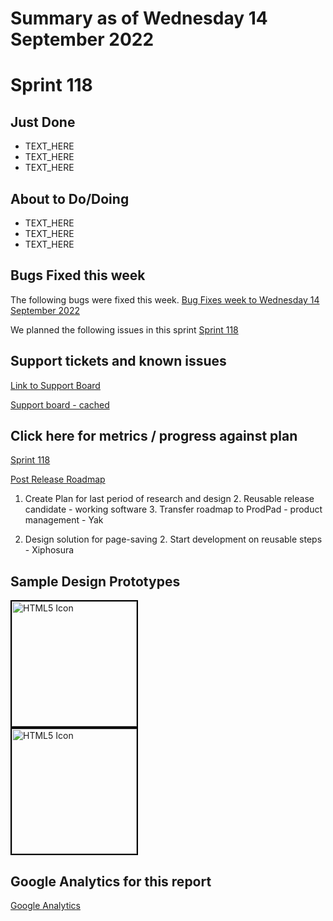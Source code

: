 # Summary as of Wednesday 14 September 2022 

# Sprint 118

## Just Done
* TEXT_HERE
* TEXT_HERE
* TEXT_HERE

## About to Do/Doing
* TEXT_HERE
* TEXT_HERE
* TEXT_HERE

## Bugs Fixed this week
The following bugs were fixed this week.
[Bug Fixes week to Wednesday 14 September 2022](graphs/bugs14092022.png)

We planned the following issues in this sprint 
[Sprint 118](graphs/sprint14092022.png)

## Support tickets and known issues
[Link to Support Board](https://collaboration.homeoffice.gov.uk/jira/secure/RapidBoard.jspa?rapidView=1717&selectedIssue=ASSB-253)

[Support board - cached](graphs/supportBoard14092022.png)

## Click here for metrics / progress against plan
[Sprint 118](graphs/progress14092022.png)

[Post Release Roadmap](graphs/roadmap14092022.png)

1. Create Plan for last period of research and design 2. Reusable release candidate - working software 3. Transfer roadmap to ProdPad - product management - Yak

1. Design solution for page-saving 2. Start development on reusable steps - Xiphosura

## Sample Design Prototypes
<a href="graphs/proto1_14092022.png"><img src="graphs/proto1_14092022.png" alt="HTML5 Icon" width="200" style="border:2px solid black"></a>
<br>
<a href="graphs/proto2_14092022.png"><img src="graphs/proto2_14092022.png" alt="HTML5 Icon" width="200" style="border:2px solid black"></a>
<br>


## Google Analytics for this report
[Google Analytics](graphs/GA14092022.png)

